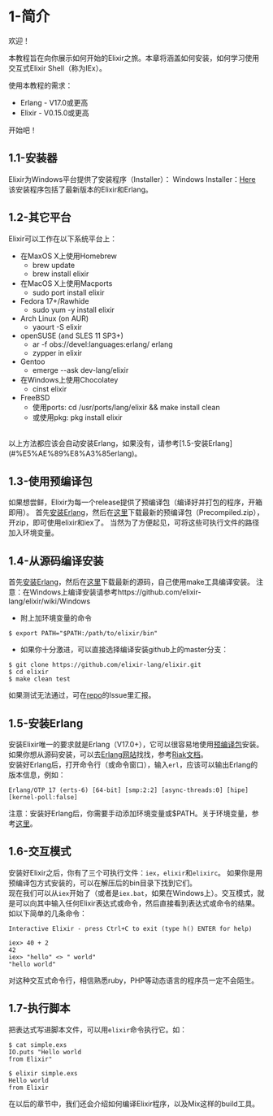 1-简介
======
欢迎！

本教程旨在向你展示如何开始的Elixir之旅。本章将涵盖如何安装，如何学习使用交互式Elixir Shell（称为IEx）。

使用本教程的需求：
  - Erlang - V17.0或更高
  - Elixir - V0.15.0或更高

开始吧！

## 1.1-安装器
Elixir为Windows平台提供了安装程序（Installer）：
Windows Installer：[Here](http://s3.hex.pm/elixir-websetup.exe) <br/>
该安装程序包括了最新版本的Elixir和Erlang。

## 1.2-其它平台
Elixir可以工作在以下系统平台上：
  - 在MaxOS X上使用Homebrew
    - brew update
    - brew install elixir
  - 在MacOS X上使用Macports
    - sudo port install elixir
  - Fedora 17+/Rawhide
    - sudo yum -y install elixir
  - Arch Linux (on AUR)
    - yaourt -S elixir
  - openSUSE (and SLES 11 SP3+)
    - ar -f obs://devel:languages:erlang/ erlang
    - zypper in elixir
  - Gentoo
    - emerge --ask dev-lang/elixir
  - 在Windows上使用Chocolatey
    - cinst elixir
  - FreeBSD
    - 使用ports: cd /usr/ports/lang/elixir && make install clean
    - 或使用pkg: pkg install elixir
<br/>
以上方法都应该会自动安装Erlang，如果没有，请参考[1.5-安装Erlang](#%E5%AE%89%E8%A3%85erlang)。<br/>

## 1.3-使用预编译包
如果想尝鲜，Elixir为每一个release提供了预编译包（编译好并打包的程序，开箱即用）。
首先[安装Erlang](http://elixir-lang.org/getting_started/1.html#1.5-installing-erlang)，然后在[这里](https://github.com/elixir-lang/elixir/releases/)下载最新的预编译包（Precompiled.zip），开zip，即可使用elixir和iex了。
当然为了方便起见，可将这些可执行文件的路径加入环境变量。

## 1.4-从源码编译安装
首先[安装Erlang](http://elixir-lang.org/getting_started/1.html#1.5-installing-erlang)，然后在[这里](https://github.com/elixir-lang/elixir/releases/)下载最新的源码，自己使用make工具编译安装。
注意：在Windows上编译安装请参考https://github.com/elixir-lang/elixir/wiki/Windows
- 附上加环境变量的命令
```
$ export PATH="$PATH:/path/to/elixir/bin"
```
- 如果你十分激进，可以直接选择编译安装github上的master分支：
```
$ git clone https://github.com/elixir-lang/elixir.git
$ cd elixir
$ make clean test
```
如果测试无法通过，可在[repo](https://github.com/elixir-lang/elixir)的Issue里汇报。

## 1.5-安装Erlang
安装Elixir唯一的要求就是Erlang（V17.0+），它可以很容易地使用[预编译包](https://www.erlang-solutions.com/downloads/download-erlang-otp)安装。如果你想从源码安装，可以去[Erlang网站](http://www.erlang.org/download.html)找找，参考[Riak文档](http://docs.basho.com/riak/1.3.0/tutorials/installation/Installing-Erlang/)。<br/>
安装好Erlang后，打开命令行（或命令窗口），输入```erl```，应该可以输出Erlang的版本信息，例如：
```
Erlang/OTP 17 (erts-6) [64-bit] [smp:2:2] [async-threads:0] [hipe] [kernel-poll:false]
```
注意：安装好Erlang后，你需要手动添加环境变量或$PATH。关于环境变量，参考[这里](http://en.wikipedia.org/wiki/Environment_variable)。
<br/>

## 1.6-交互模式
安装好Elixir之后，你有了三个可执行文件：```iex```，```elixir```和```elixirc```。
如果你是用预编译包方式安装的，可以在解压后的bin目录下找到它们。  
现在我们可以从```iex```开始了（或者是```iex.bat```，如果在Windows上）。交互模式，就是可以向其中输入任何Elixir表达式或命令，然后直接看到表达式或命令的结果。如以下简单的几条命令：
```
Interactive Elixir - press Ctrl+C to exit (type h() ENTER for help)

iex> 40 + 2
42
iex> "hello" <> " world"
"hello world"
```
对这种交互式命令行，相信熟悉ruby，PHP等动态语言的程序员一定不会陌生。

## 1.7-执行脚本
把表达式写进脚本文件，可以用```elixir```命令执行它。如：
```
$ cat simple.exs
IO.puts "Hello world
from Elixir"

$ elixir simple.exs
Hello world
from Elixir
```
在以后的章节中，我们还会介绍如何编译Elixir程序，以及Mix这样的build工具。




